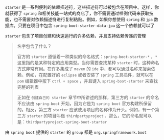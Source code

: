 `starter` 是一系列便利的依赖描述符，这些描述符可以被包含在项目中。这样，你就获得了 `spring` 和相关技能一站式的商店了，你不需要通过样例代码来获取技能，也不需要对依赖描述符进行复制粘贴。例如，如果你想使用 `spring` 和 `jpa` 数据库，只要在项目中包含 `spring-boot-starter-data-jpa` 这一个依赖就可以了

`starter` 包含了项目创建和快速运行的许多依赖，并且支持依赖传递的管理

> 名字包含了什么？
>
> 官方的 `starter` 遵循着一种类似的命名格式：`spring-boot-starter-*` ，`*` 这里指的是某种特定的应用类型。当你需要查找某种 `starter` 时，这种命名方式非常有用。在许多集成了 `maven` 的 `ide` 中，都可以通过名称来搜索依赖。例如，在配置好的 `eclipse` 或者安装了 `spring` 工具插件，就可以在 `pom` 编辑器中按下 `ctrl + space` ，并且键入 `spring-boot-starter` 来查找完整的列表
>
> 正如在 `创建自己的 starter` 章节中所讲述的那样，第三方的 `starter` 的命名不应该由 `spring-boot` 开始，因为它是为 `spring boot` 官方构建所保留的。相反，第三方 `starter` 应该使用项目的名称作为开头。例如，有一个第三方 `starter` 的项目叫做 `thirdpartyproject` ，那么，它的命名就可以是：`thirdpartyproject-spring-boot-starter`

由 `spring boot` 提供的 `starter` 的 `group` 都是 `org.springframework.boot`

